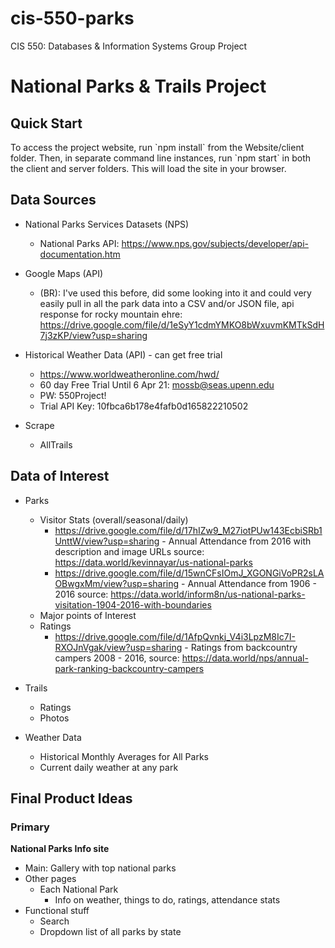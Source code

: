 # cis-550-parks
CIS 550: Databases & Information Systems
Group Project

<h1> National Parks & Trails Project </h1>


<h2> Quick Start </h2>
To access the project website, run `npm install` from the Website/client folder. Then, in separate command line instances, run `npm start` in both the client and server folders. This will load the site in your browser. 

<h2>Data Sources </h2>

- National Parks Services Datasets (NPS)
  - National Parks API: https://www.nps.gov/subjects/developer/api-documentation.htm


- Google Maps (API)
  - (BR): I've used this before, did some looking into it and could very easily pull in all the park data into a CSV and/or JSON file, api response for rocky mountain ehre: https://drive.google.com/file/d/1eSyY1cdmYMKO8bWxuvmKMTkSdH7j3zKP/view?usp=sharing

- Historical Weather Data (API) - can get free trial
  - https://www.worldweatheronline.com/hwd/
  - 60 day Free Trial Until 6 Apr 21:  mossb@seas.upenn.edu
  - PW: 550Project!
  - Trial API Key:  10fbca6b178e4fafb0d165822210502

- Scrape
  - AllTrails 



<h2> Data of Interest </h2>

- Parks
  - Visitor Stats (overall/seasonal/daily)
      - https://drive.google.com/file/d/17hIZw9_M27iotPUw143EcbiSRb1UnttW/view?usp=sharing - Annual Attendance from 2016 with description and image URLs source: https://data.world/kevinnayar/us-national-parks
      - https://drive.google.com/file/d/15wnCFsIOmJ_XGONGiVoPR2sLAOBwgxMm/view?usp=sharing - Annual Attendance from 1906 - 2016 source: https://data.world/inform8n/us-national-parks-visitation-1904-2016-with-boundaries 
  - Major points of Interest
  - Ratings
    - https://drive.google.com/file/d/1AfpQvnkj_V4i3LpzM8Ic7I-RXOJnVgak/view?usp=sharing - Ratings from backcountry campers 2008 - 2016, source: https://data.world/nps/annual-park-ranking-backcountry-campers
- Trails
  - Ratings
  - Photos

- Weather Data
  - Historical Monthly Averages for All Parks
  - Current daily weather at any park

<h2> Final Product Ideas </h2>

<h3> Primary </h3>

<b> National Parks Info site </b>

- Main: Gallery with top national parks 
- Other pages
  - Each National Park 
    - Info on weather, things to do, ratings, attendance stats
- Functional stuff
  - Search
  - Dropdown list of all parks by state 


